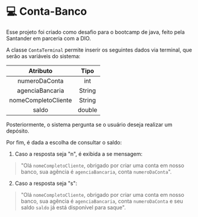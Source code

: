 # 💻 Conta-Banco

Esse projeto foi criado como desafio para o bootcamp de java, feito pela Santander em parceria com a DIO.

A classe `ContaTerminal` permite inserir os seguintes dados via terminal, que serão as variáveis do sistema:

Atributo   | Tipo
:-------: | :------:
numeroDaConta | int
agenciaBancaria | String
nomeCompletoCliente | String
saldo | double

Posteriormente, o sistema pergunta se o usuário deseja realizar um depósito.

Por fim, é dada a escolha de consultar o saldo:
1. Caso a resposta seja "n", é exibida a se mensagem:
> "Olá `nomeCompletoCliente`, obrigado por criar uma conta em nosso banco, sua agência é `agenciaBancaria`, conta `numeroDaConta`".

2. Caso a resposta seja "s": 
> "Olá `nomeCompletoCliente`, obrigado por criar uma conta em nosso banco, sua agência é `agenciaBancaria`, conta `numeroDaConta` e seu saldo `saldo` já está disponível para saque".

